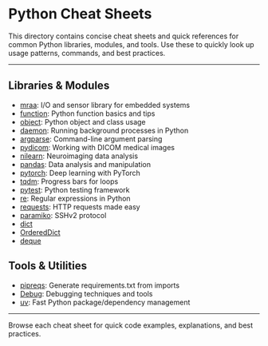 # Python Cheat Sheets

This directory contains concise cheat sheets and quick references for common Python libraries, modules, and tools. Use these to quickly look up usage patterns, commands, and best practices.

---

## Libraries & Modules

- [mraa](mraa.md): I/O and sensor library for embedded systems
- [function](function.md): Python function basics and tips
- [object](object.md): Python object and class usage
- [daemon](daemon.md): Running background processes in Python
- [argparse](argparse.md): Command-line argument parsing
- [pydicom](pydicom.md): Working with DICOM medical images
- [nilearn](nilearn.md): Neuroimaging data analysis
- [pandas](pandas.md): Data analysis and manipulation
- [pytorch](pytorch.md): Deep learning with PyTorch
- [tqdm](tqdm.md): Progress bars for loops
- [pytest](pytest.md): Python testing framework
- [re](re.md): Regular expressions in Python
- [requests](requests.md): HTTP requests made easy
- [paramiko](paramiko.md): SSHv2 protocol
- [dict](dict.md)
- [OrderedDict](OrderedDict.md)
- [deque](deque.md)

## Tools & Utilities

- [pipreqs](pipreqs.md): Generate requirements.txt from imports
- [Debug](Debug.md): Debugging techniques and tools
- [uv](uv.md): Fast Python package/dependency management

---

Browse each cheat sheet for quick code examples, explanations, and best practices.
